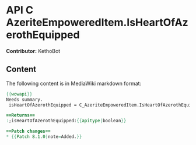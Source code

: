 # API C AzeriteEmpoweredItem.IsHeartOfAzerothEquipped

**Contributor:** KethoBot

## Content

The following content is in MediaWiki markdown format:

```mediawiki
{{wowapi}}
Needs summary.
 isHeartOfAzerothEquipped = C_AzeriteEmpoweredItem.IsHeartOfAzerothEquipped()

==Returns==
:;isHeartOfAzerothEquipped:{{apitype|boolean}}

==Patch changes==
* {{Patch 8.1.0|note=Added.}}
```